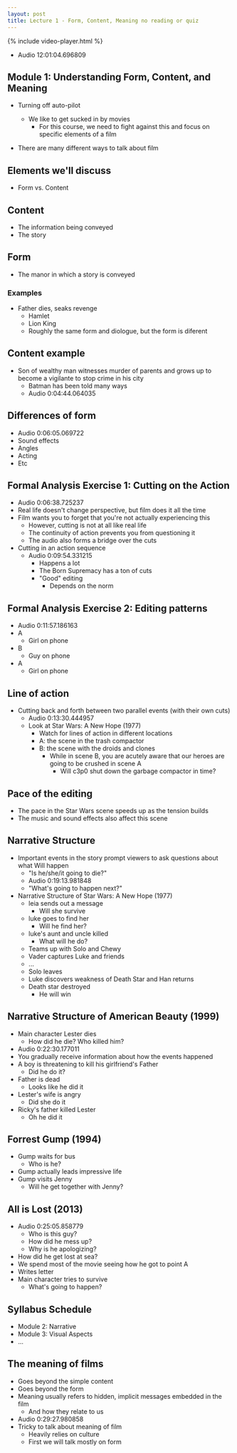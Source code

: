 ```yaml
---
layout: post
title: Lecture 1 - Form, Content, Meaning no reading or quiz
---
```


{% include video-player.html %}

<script>
new AudioNavigator({
	videoId: "_YGQnS4vFEk"
});
</script>

+ Audio 12:01:04.696809

## Module 1: Understanding Form, Content, and Meaning

+ Turning off auto-pilot
	+ We like to get sucked in by movies
		+ For this course, we need to fight against this and focus on specific elements of a film

+ There are many different ways to talk about film

## Elements we'll discuss

+ Form vs. Content

## Content

+ The information being conveyed
+ The story

## Form

+ The manor in which a story is conveyed

### Examples

+ Father dies, seaks revenge
	+ Hamlet
	+ Lion King
	+ Roughly the same form and diologue, but the form is diferent

## Content example

+ Son of wealthy man witnesses murder of parents and grows up to become a vigilante to stop crime in his city
	+ Batman has been told many ways
	+ Audio 0:04:44.064035

## Differences of form
+ Audio 0:06:05.069722
+ Sound effects
+ Angles
+ Acting
+ Etc

## Formal Analysis Exercise 1: Cutting on the Action
+ Audio 0:06:38.725237
+ Real life doesn't change perspective, but film does it all the time
+ Film wants you to forget that you're not actually experiencing this
	+ However, cutting is not at all like real life
	+ The continuity of action prevents you from questioning it
	+ The audio also forms a bridge over the cuts
+ Cutting in an action sequence
	+ Audio 0:09:54.331215
		+ Happens a lot
		+ The Born Supremacy has a ton of cuts
		+ "Good" editing
			+ Depends on the norm

## Formal Analysis Exercise 2: Editing patterns
+ Audio 0:11:57.186163
+ A
	+ Girl on phone
+ B
	+ Guy on phone
+ A
	+ Girl on phone

## Line of action
+ Cutting back and forth between two parallel events (with
	their own cuts)
	+ Audio 0:13:30.444957
	+ Look at Star Wars: A New Hope (1977)
		+ Watch for lines of action in different locations
		+ A: the scene in the trash compactor
		+ B: the scene with the droids and clones
			+ While in scene B, you are acutely aware that our heroes
			are going to be crushed in scene A
				+ Will c3p0 shut down the garbage compactor in time?

## Pace of the editing
+ The pace in the Star Wars scene speeds up as the tension builds
+ The music and sound effects also affect this scene

## Narrative Structure
+ Important events in the story prompt viewers to ask questions about what Will happen
	+ "Is he/she/it going to die?"
	+ Audio 0:19:13.981848
	+ "What's going to happen next?"
+ Narrative Structure of Star Wars: A New Hope (1977)
	+ leia sends out a message
		+ Will she survive
	+ luke goes to find her
		+ Will he find her?
	+ luke's aunt and uncle killed
		+ What will he do?
	+ Teams up with Solo and Chewy
	+ Vader captures Luke and friends
	+ ...
	+ Solo leaves
	+ Luke discovers weakness of Death Star and Han returns
	+ Death star destroyed
		+ He will win

## Narrative Structure of American Beauty (1999)
+ Main character Lester dies
	+ How did he die? Who killed him?
+ Audio 0:22:30.177011
+ You gradually receive information about how the events happened
+ A boy is threatening to kill his girlfriend's Father
	+ Did he do it?
+ Father is dead
	+ Looks like he did it
+ Lester's wife is angry
	+ Did she do it
+ Ricky's father killed Lester
	+ Oh he did it

## Forrest Gump (1994)
+ Gump waits for bus
	+ Who is he?
+ Gump actually leads impressive life
+ Gump visits Jenny
	+ Will he get together with Jenny?

## All is Lost (2013)
+ Audio 0:25:05.858779
	+ Who is this guy?
	+ How did he mess up?
	+ Why is he apologizing?
+ How did he get lost at sea?
+ We spend most of the movie seeing how he got to point A
+ Writes letter
+ Main character tries to survive
	+ What's going to happen?

## Syllabus Schedule
+ Module 2: Narrative
+ Module 3: Visual Aspects
+ ...

## The meaning of films
+ Goes beyond the simple content
+ Goes beyond the form
+ Meaning usually refers to hidden, implicit messages embedded in the film
	+ And how they relate to us
+ Audio 0:29:27.980858
+ Tricky to talk about meaning of film
	+ Heavily relies on culture
	+ First we will talk mostly on form
